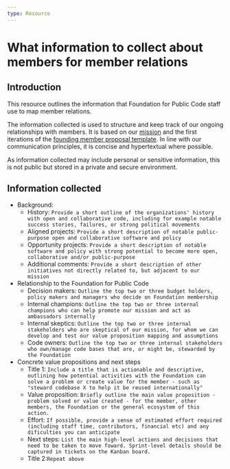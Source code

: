 ```yaml
---
type: Resource
---
```


# What information to collect about members for member relations 

## Introduction

This resource outlines the information that Foundation for Public Code staff use to map member relations.

The information collected is used to structure and keep track of our ongoing relationships with members. It is based on our [mission](../../organization/mission.md) and the first iterations of the [founding member proposal template](founding-membership-proposal.md). In line with our communication principles, it is concise and hypertextual where possible. 

As information collected may include personal or sensitive information, this is not public but stored in a private and secure environment.

## Information collected 

* Background:
   * History: `Provide a short outline of the organizations' history with open and collaborative code, including for example notable success stories, failures, or strong political movements`
   * Aligned projects: ```Provide a short description of notable public-purpose open and collaborative software and policy```
   * Opportunity projects: ```Provide a short description of notable software and policy with strong potential to become more open, collaborative and/or public-purpose```
   * Additional comments: ```Provide a short description of other initiatives not directly related to, but adjacent to our mission```
* Relationship to the Foundation for Public Code
   * Decision makers: ```Outline the top two or three budget holders, policy makers and managers who decide on Foundation membership```
   * Internal champions: ```Outline the top two or three internal champions who can help promote our mission and act as ambassadors internally```
   * Internal skeptics: ```Outline the top two or three internal stakeholders who are skeptical of our mission, for whom we can develop and test our value proposition mapping and assumptions```
   * Code owners: `Outline the top two or three internal stakeholders who own/manage code bases that are, or might be, stewarded by the Foundation`
* Concrete value propositions and next steps
   * Title 1: ```Include a title that is actionable and descriptive, outlining how potential activities with the Foundation can solve a problem or create value for the member - such as "steward codebase X to help it be reused internationally"```
    * Value proposition: ```Briefly outline the main value proposition - problem solved or value created - for the member, other members, the Foundation or the general ecosystem of this action.```
     * Effort: ```If possible, provide a sense of estimated effort required (including staff time, contributors, financial etc) and any dificulties you can anticipate``` 
     * Next steps: ```List the main high-level actions and decisions that need to be taken to move foward. Sprint-level details should be captured in tickets on the Kanban board.```
   * Title 2:```Repeat above```

